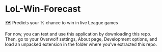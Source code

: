 # LoL-Win-Forecast
:world_map: Predicts your % chance to win in live League games

For now, you can test and use this application by downloading this repo. Then, go to your Overwolf settings, About page, Development options, 
and load an unpacked extension in the folder where you've extracted this repo. 
